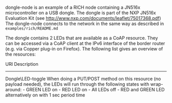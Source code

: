 dongle-node is an example of a RICH node containing a JN516x microcontroller on a USB dongle. 
The dongle is part of the NXP JN516x Evaluation Kit (see http://www.nxp.com/documents/leaflet/75017368.pdf) 
The dongle-node connects to the network in the same way as described in `examples/rich/README.md`

The dongle contains 2 LEDs that are available as a CoAP resource. They can be accessed via a CoAP client at the IPv6 interface 
of the border router (e.g. via Copper plug-in on Firefox).
The following list gives an overview of the resources:

URI                        Description
---                        -----------
Dongle\LED-toggle          When doing a PUT/POST method on this resource (no payload needed), the LEDs will run through
                           the following states with wrap-around:
                           - GREEN LED on
                           - RED LED on
                           - All LEDs off
                           - RED and GREEN LED alternatively on with 1 sec period time
